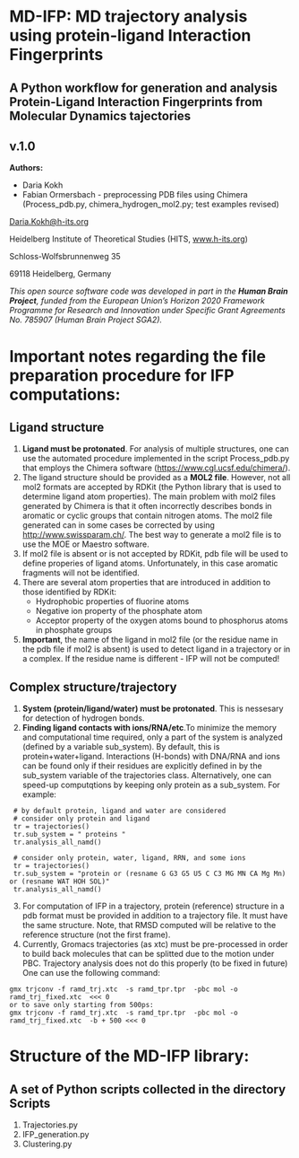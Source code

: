 # MD-IFP: MD trajectory analysis using protein-ligand Interaction Fingerprints
## A Python workflow for generation and analysis Protein-Ligand Interaction Fingerprints from Molecular Dynamics tajectories
## v.1.0

__Authors:__

* Daria Kokh
* Fabian Ormersbach - preprocessing PDB files using Chimera (Process_pdb.py, chimera_hydrogen_mol2.py; test examples revised) 


Daria.Kokh@h-its.org

Heidelberg Institute of Theoretical Studies (HITS, www.h-its.org)

Schloss-Wolfsbrunnenweg 35

69118 Heidelberg, Germany
    

*This open source software code was developed in part in the __Human Brain Project__, funded from the European Union’s Horizon 2020 Framework Programme for Research and Innovation under Specific Grant Agreements  No. 785907 (Human Brain Project  SGA2).*


# __Important notes regarding the file preparation procedure for IFP computations:__

## Ligand structure
  1. __Ligand must be protonated__. For analysis of multiple structures, one can use the automated procedure implemented in the script Process_pdb.py that employs the Chimera software (https://www.cgl.ucsf.edu/chimera/). 
  2. The ligand structure should be provided as a  __MOL2 file__. However, not all mol2 formats are accepted by RDKit (the Python library that is used to determine ligand atom properties). The main problem with mol2 files generated by Chimera is that it often incorrectly describes bonds in aromatic or cyclic groups that contain nitrogen atoms. The mol2 file generated can in some cases be corrected by using http://www.swissparam.ch/. The best way to generate a mol2 file is to use the MOE or Maestro software.
  3. If mol2 file is absent or is not accepted by RDKit, pdb file will be used to define properies of ligand atoms. Unfortunately, in this case aromatic fragments will not be identified.
  4. There are several atom properties that are introduced in addition to those identified by RDKit:
      - Hydrophobic properties of fluorine atoms
      -  Negative ion property of the phosphate atom
      -  Acceptor property of the oxygen atoms bound to phosphorus atoms in phosphate groups
  5. __Important__, the name of the ligand in mol2 file (or the residue name in the pdb file if mol2 is absent) is used to detect ligand in a trajectory or in a complex. If the residue name is different - IFP will not be computed!
  
 ## Complex structure/trajectory 
   1. __System (protein/ligand/water) must be protonated__. This is nessesary for detection of hydrogen bonds.
   2. __Finding ligand contacts with ions/RNA/etc__.To minimize the memory and computational time required, only a part of the system is analyzed (defined by a variable sub_system). By default, this is protein+water+ligand. Interactions (H-bonds) with DNA/RNA and ions can be found only if their residues are explicitly defined in by the sub_system variable of the trajectories class. Alternatively, one can speed-up computqtions by keeping only protein as a sub_system. For example:
     
     # by default protein, ligand and water are considered
     # consider only protein and ligand 
     tr = trajectories()
     tr.sub_system = " proteins "
     tr.analysis_all_namd()
     
     # consider only protein, water, ligand, RRN, and some ions
     tr = trajectories()
     tr.sub_system = "protein or (resname G G3 G5 U5 C C3 MG MN CA Mg Mn) or (resname WAT HOH SOL)"
     tr.analysis_all_namd()

   
   3. For computation of IFP in a trajectory, protein (reference) structure in a pdb format must be provided in addition to a trajectory file. It must have the same structure. Note, that RMSD computed will be relative to the reference structure (not the first frame).
   4. Currently, Gromacs trajectories (as xtc) must be pre-processed in order to build back molecules that can be splitted due to the motion under PBC. Trajectory analysis does not do this properly (to be fixed in future) One can use the following command:
   
    gmx trjconv -f ramd_trj.xtc  -s ramd_tpr.tpr  -pbc mol -o ramd_trj_fixed.xtc  <<< 0
    or to save only starting from 500ps:
    gmx trjconv -f ramd_trj.xtc  -s ramd_tpr.tpr  -pbc mol -o ramd_trj_fixed.xtc  -b + 500 <<< 0
    
   
   
 # __Structure of the MD-IFP library:__

## A set of  Python scripts  collected in the directory Scripts

   1. Trajectories.py
   2. IFP_generation.py
   3. Clustering.py
   
  

